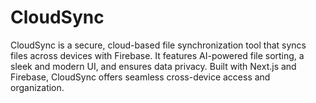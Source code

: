 # CloudSync
CloudSync is a secure, cloud-based file synchronization tool that syncs files across devices with Firebase. It features AI-powered file sorting, a sleek and modern UI, and ensures data privacy. Built with Next.js and Firebase, CloudSync offers seamless cross-device access and organization.
